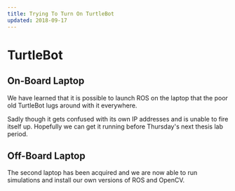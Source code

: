 ```yaml
---
title: Trying To Turn On TurtleBot
updated: 2018-09-17
---
```


# TurtleBot

## On-Board Laptop

We have learned that it is possible to launch ROS on the laptop that the poor old TurtleBot lugs around with it everywhere. 

Sadly though it gets confused with its own IP addresses and is unable to fire itself up. Hopefully we can get it running before Thursday's next thesis lab period.

## Off-Board Laptop

The second laptop has been acquired and we are now able to run simulations and install our own versions of ROS and OpenCV.
